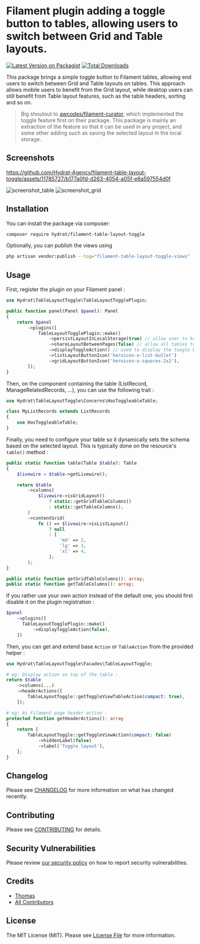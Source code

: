 # Filament plugin adding a toggle button to tables, allowing users to switch between Grid and Table layouts.

[![Latest Version on Packagist](https://img.shields.io/packagist/v/hydrat/filament-table-layout-toggle.svg?style=flat-square)](https://packagist.org/packages/hydrat/filament-table-layout-toggle)
[![Total Downloads](https://img.shields.io/packagist/dt/hydrat/filament-table-layout-toggle.svg?style=flat-square)](https://packagist.org/packages/hydrat/filament-table-layout-toggle)


This package brings a simple toggle button to Filament tables, allowing end users to switch between Grid and Table layouts on tables. This approach allows mobile users to benefit from the Grid layout, while desktop users can still benefit from Table layout features, such as the table headers, sorting and so on.

> Big shoutout to [awcodes/filament-curator](https://github.com/awcodes/filament-curator), which implemented the toggle feature first on their package. This package is mainly an extraction of the feature so that it can be used in any project, and some other adding such as saving the selected layout in the local storage.


## Screenshots

https://github.com/Hydrat-Agency/filament-table-layout-toggle/assets/11785727/b177a0fd-d263-4054-a05f-e6a597554d0f

![screenshot_table](https://github.com/Hydrat-Agency/filament-table-layout-toggle/assets/11785727/72035a42-4439-4317-9266-e4a6cd1a757a)
![screenshot_grid](https://github.com/Hydrat-Agency/filament-table-layout-toggle/assets/11785727/56d0ecc8-07b9-459a-b045-c5916adfa703)


## Installation

You can install the package via composer:

```bash
composer require hydrat/filament-table-layout-toggle
```

Optionally, you can publish the views using

```bash
php artisan vendor:publish --tag="filament-table-layout-toggle-views"
```

## Usage

First, register the plugin on your Filament panel :

```php
use Hydrat\TableLayoutToggle\TableLayoutTogglePlugin;

public function panel(Panel $panel): Panel
{
    return $panel
        ->plugins([
            TableLayoutTogglePlugin::make()
                ->persistLayoutInLocalStorage(true) // allow user to keep his layout preference in his local storage
                ->shareLayoutBetweenPages(false) // allow all tables to share the layout option (requires persistLayoutInLocalStorage to be true)
                ->displayToggleAction() // used to display the toogle button automatically, on the desired filament hook (defaults to table bar)
                ->listLayoutButtonIcon('heroicon-o-list-bullet')
                ->gridLayoutButtonIcon('heroicon-o-squares-2x2'),
        ]);
}
```

Then, on the component containing the table (ListRecord, ManageRelatedRecords, ...), you can use the following trait :

```php
use Hydrat\TableLayoutToggle\Concerns\HasToggleableTable;

class MyListRecords extends ListRecords
{
    use HasToggleableTable;
}
```

Finally, you need to configure your table so it dynamically sets the schema based on the selected layout. This is typically done on the resource's `table()` method :

```php
public static function table(Table $table): Table
{
    $livewire = $table->getLivewire();

    return $table
        ->columns(
            $livewire->isGridLayout()
                ? static::getGridTableColumns()
                : static::getTableColumns(),
        )
        ->contentGrid(
            fn () => $livewire->isListLayout()
                ? null
                : [
                    'md' => 2,
                    'lg' => 3,
                    'xl' => 4,
                ];
        );
}

public static function getGridTableColumns(): array;
public static function getTableColumns(): array;
```

If you rather use your own action instead of the default one, you should first disable it on the plugin registration :

```php
$panel
    ->plugins([
      TableLayoutTogglePlugin::make()
          ->displayToggleAction(false),
    ])
```

Then, you can get and extend base `Action` or `TableAction` from the provided helper :

```php
use Hydrat\TableLayoutToggle\Facades\TableLayoutToggle;

# eg: Display action on top of the table :
return $table
    ->columns(...)
    ->headerActions([
        TableLayoutToggle::getToggleViewTableAction(compact: true),
    ]);

# eg: As Filament page header action :
protected function getHeaderActions(): array
{
    return [
        TableLayoutToggle::getToggleViewAction(compact: false)
            ->hiddenLabel(false)
            ->label('Toggle layout'),
    ];
}

```

## Changelog

Please see [CHANGELOG](CHANGELOG.md) for more information on what has changed recently.

## Contributing

Please see [CONTRIBUTING](.github/CONTRIBUTING.md) for details.

## Security Vulnerabilities

Please review [our security policy](../../security/policy) on how to report security vulnerabilities.

## Credits

- [Thomas](https://github.com/Hydrat)
- [All Contributors](../../contributors)

## License

The MIT License (MIT). Please see [License File](LICENSE.md) for more information.
